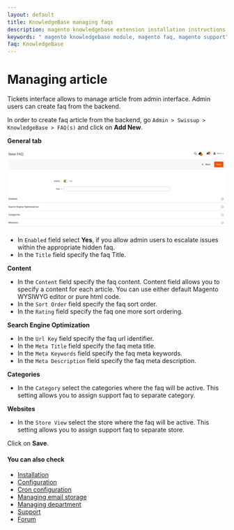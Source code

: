 ```yaml
---
layout: default
title: KnowledgeBase managing faqs
description: magento knowledgebase extension installation instructions
keywords: " magento knowledgebase module, magento faq, magento support"
faq: KnowledgeBase
---
```


# Managing article

Tickets interface allows to manage article from admin interface. Admin users can create faq from the backend.

In order to create faq article from the backend, go `Admin > Swissup > KnowledgeBase > FAQ(s)` and click on **Add New**.

**General tab**

![New faq interface](/images/m2/knowledgebase/edit-faq.png)

-   In `Enabled` field select **Yes**, if you allow admin users to escalate issues within the appropriate hidden faq.
-   In the `Title` field specify the faq Title.

**Content**
-   In the `Content` field specify the faq content. Content field allows you to specify a content for each article. You can use either default Magento WYSIWYG editor or pure html code.
-   In the `Sort Order` field specify the faq sort order.
-   In the `Rating` field specify the faq one more sort ordering.

**Search Engine Optimization**
-   In the `Url Key` field specify the faq url identifier.
-   In the `Meta Title` field specify the faq meta title.
-   In the `Meta Keywords` field specify the faq meta keywords.
-   In the `Meta Description` field specify the faq meta description.

**Categories**

-   In the `Category` select the categories where the faq will be active. This setting allows you to assign support faq to separate category.

**Websites**

-   In the `Store View` select the store where the faq will be active. This setting allows you to assign support faq to separate store.

Click on **Save**.

#### You can also check

*   [Installation](../installation/)
*   [Configuration](../configuration/)
*   [Cron configuration](../cron-configuration/)
*   [Managing email storage](../managing-email-storage/)
*   [Managing department](../managing-department/)
*   [Support](https://swissuplabs.com/contacts/)
*   [Forum](https://swissuplabs.com/magento-forum/)
